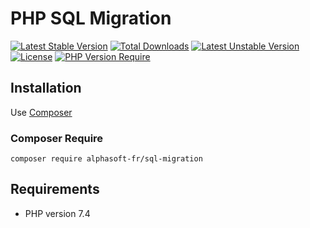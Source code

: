 # PHP SQL Migration
[![Latest Stable Version](http://poser.pugx.org/alphasoft-fr/sql-migration/v)](https://packagist.org/packages/alphasoft-fr/sql-migration) [![Total Downloads](http://poser.pugx.org/alphasoft-fr/sql-migration/downloads)](https://packagist.org/packages/alphasoft-fr/sql-migration) [![Latest Unstable Version](http://poser.pugx.org/alphasoft-fr/sql-migration/v/unstable)](https://packagist.org/packages/alphasoft-fr/sql-migration) [![License](http://poser.pugx.org/alphasoft-fr/sql-migration/license)](https://packagist.org/packages/alphasoft-fr/sql-migration) [![PHP Version Require](http://poser.pugx.org/alphasoft-fr/sql-migration/require/php)](https://packagist.org/packages/alphasoft-fr/sql-migration)
## Installation
Use [Composer](https://getcomposer.org/)

### Composer Require
```
composer require alphasoft-fr/sql-migration
```

## Requirements

* PHP version 7.4